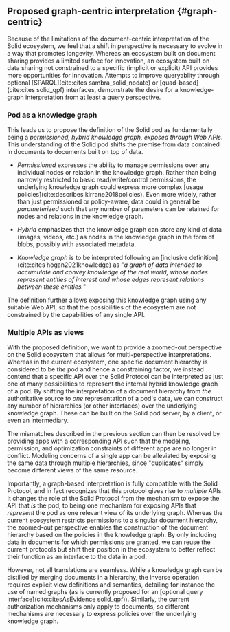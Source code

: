 ## Proposed graph-centric interpretation {#graph-centric}

Because of the limitations of the document-centric interpretation of the Solid ecosystem,
we feel that a shift in perspective is necessary 
to evolve in a way that promotes longevity.
Whereas an ecosystem built on document sharing
provides a limited surface for innovation,
an ecosystem built on data sharing
not constrained to a specific (implicit or explicit) API
provides more opportunities for innovation.
Attempts to improve queryablity
through optional [SPARQL](cite:cites sambra_solid_nodate) 
or [quad-based](cite:cites solid_qpf) interfaces,
demonstrate the desire
for a knowledge-graph interpretation
from at least a query perspective.

### Pod as a knowledge graph

This leads us to propose the definition of the Solid pod as fundamentally being a *permissioned, hybrid knowledge graph, exposed through Web APIs*.
This understanding of the Solid pod shifts the premise from data contained in documents to documents built on top of data.

<!-- permissioned -->
- *Permissioned* expresses the ability to manage permissions over any individual nodes or relation in the knowledge graph.
  Rather than being narrowly restricted to basic read/write/control permissions,
  the underlying knowledge graph could express more complex [usage policies](cite:describes kirrane2018policies).
  Even more widely,
  rather than just permissioned or policy-aware,
  data could in general be *parameterized*
  such that any number of parameters can be retained for nodes and relations in the knowledge graph. 
<!-- hybrid -->
- *Hybrid* emphasizes that the knowledge graph can store any kind of data (images, videos, etc.) as nodes in the knowledge graph 
in the form of blobs, possibly with associated metadata.
<!-- knowledge graph -->
- *Knowledge graph* is to be interpreted following an [inclusive definition](cite:cites hogan2021knowledge) as
"*a graph of data intended to accumulate and convey knowledge of the real world,
whose nodes represent entities of interest and whose edges represent relations between these entities.*"

<!-- Web APIs -->
The definition further allows exposing this knowledge graph using any suitable Web API,
so that the possibilities of the ecosystem are not constrained by the capabilities of any single API.

### Multiple APIs as views
<!-- The interpretation -->
With the proposed definition, we want to provide a zoomed-out perspective on the Solid ecosystem that allows for multi-perspective interpretations.
Whereas in the current ecosystem, one specific document hierarchy is considered to be _the_ pod and hence a constraining factor,
we instead contend that a specific API over the Solid Protocol
can be interpreted as just one of many possibilities
to represent the internal hybrid knowledge graph of a pod.
By shifting the interpretation of a document hierarchy from _the_ authoritative source
to _one_ representation of a pod's data, we can construct any number of hierarchies 
(or other interfaces) over the underlying knowledge graph.
These can be built on the Solid pod server,
by a client, or even an intermediary.

The mismatches described in the previous section
can then be resolved
by providing apps with a corresponding API
such that the modeling, permission, and optimization constraints
of different apps are no longer in conflict.
Modeling concerns of a single app can be alleviated
by exposing the same data through multiple hierarchies,
since "duplicates" simply become different views of the same resource.

<!-- The current Solid protocol as a KG -->
Importantly,
a graph-based interpretation
is fully compatible with the Solid Protocol,
and in fact recognizes that this protocol
gives rise to _multiple_ APIs.
It changes the role of the Solid Protocol
from the mechanism to expose the API that _is_ the pod,
to being one mechanism for exposing APIs
that _represent_ the pod as one relevant view of its underlying graph.
Whereas the current ecosystem restricts permissions
to a singular document hierarchy,
the zoomed-out perspective
enables the construction of the document hierarchy based on 
the policies in the knowledge graph.
By only including data in documents for which permissions are granted,
we can reuse the current protocols 
but shift their position in the ecosystem to better 
reflect their function as an interface to the data in a pod.

However, not all translations are seamless.
While a knowledge graph can be distilled by merging documents in a hierarchy,
the inverse operation requires explicit view definitions and semantics,
detailing for instance the use of named graphs
(as is currently proposed for an [optional query interface](cito:citesAsEvidence solid_qpf)).
Similarly, the current authorization mechanisms
only apply to documents,
so different mechanisms are necessary to express policies
over the underlying knowledge graph.

<!-- Make point that a document FUNDAMENTALLY is built on application assumptions -->

<!-- Synthese: perfect naast elkaar leven -->

<!-- Make harsher point maybe -->

<!-- Mkae point van Comparible on READ - problems of writing and management for data are problematic on document structure -->



















